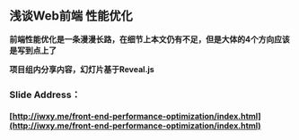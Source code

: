 ## 浅谈Web前端 性能优化
**前端性能优化是一条漫漫长路，在细节上本文仍有不足，但是大体的4个方向应该是写到点上了**

**项目组内分享内容，幻灯片基于Reveal.js**

### Slide Address：
#### [http://iwxy.me/front-end-performance-optimization/index.html](http://iwxy.me/front-end-performance-optimization/index.html)